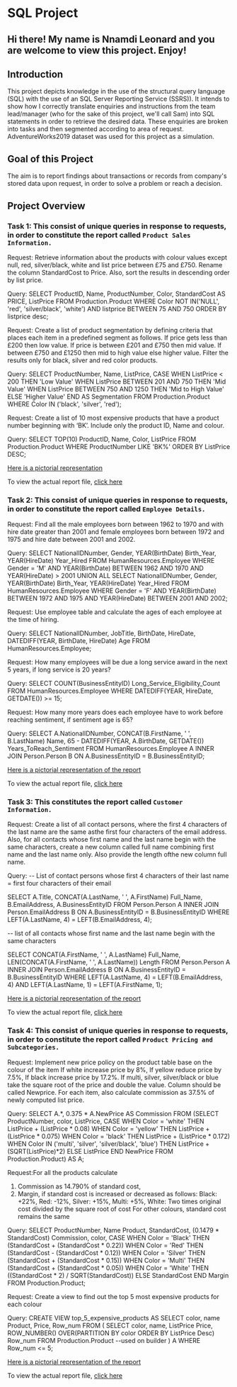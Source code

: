 # SQL Project

## Hi there! My name is Nnamdi Leonard and you are welcome to view this project. Enjoy! 


## Introduction
This project depicts knowledge in the use of the structural query language (SQL) with the use of an SQL Server Reporting Service (SSRS)). It intends to show how I correctly translate enquiries and instructions from the team lead/manager (who for the sake of this project, we'll call Sam) into SQL statements in order to retrieve the desired data. These enquiries are broken into tasks and then segmented according to area of request. AdventureWorks2019 dataset was used for this project as a simulation.

## Goal of this Project
The aim is to report findings about transactions or records from company's stored data upon request, in order to solve a problem or reach a decision.

## Project Overview

### Task 1: This consist of unique queries in response to requests, in order to constitute the report called `Product Sales Information.`
Request: Retrieve information about the products with colour values except null, red, silver/black, white and list price between
£75 and £750. Rename the column StandardCost to Price. Also, sort the results in descending order by list price.

Query: SELECT ProductID, Name, ProductNumber, Color, StandardCost AS PRICE, ListPrice 
FROM Production.Product
WHERE Color NOT IN('NULL', 'red', 'silver/black', 'white') 
AND listprice BETWEEN 75 AND 750
ORDER BY listprice desc;

Request: Create a list of product segmentation by defining criteria that places each item in a predefined segment as follows. If
price gets less than £200 then low value. If price is between £201 and £750 then mid value. If between £750 and £1250
then mid to high value else higher value. Filter the results only for black, silver and red color products.

Query: SELECT ProductNumber, Name, ListPrice, CASE WHEN ListPrice < 200 THEN 'Low Value'
WHEN ListPrice BETWEEN 201 AND 750 THEN 'Mid Value'
WHEN ListPrice BETWEEN 750 AND 1250 THEN 'Mid to High Value'
ELSE 'Higher Value' END AS Segmentation
FROM Production.Product
WHERE Color IN ('black', 'silver', 'red');

Request: Create a list of 10 most expensive products that have a product number beginning with ‘BK’. Include only the product
ID, Name and colour.

Query: SELECT TOP(10) ProductID, Name, Color, ListPrice
FROM Production.Product
WHERE ProductNumber LIKE 'BK%'
ORDER BY ListPrice DESC;

[Here is a pictorial representation](Picture2.png) 

To view the actual report file, [click here](Product_Info.rdl)


### Task 2: This consist of unique queries in response to requests, in order to constitute the report called `Employee Details.`
Request: Find all the male employees born between 1962 to 1970 and with hire date greater than 2001 and female employees
born between 1972 and 1975 and hire date between 2001 and 2002.

Query: SELECT NationalIDNumber, Gender, YEAR(BirthDate) Birth_Year, YEAR(HireDate) Year_Hired
FROM HumanResources.Employee
WHERE Gender = 'M'
AND YEAR(BirthDate) BETWEEN 1962 AND 1970
AND YEAR(HireDate) > 2001
UNION ALL
SELECT NationalIDNumber, Gender, YEAR(BirthDate) Birth_Year, YEAR(HireDate) Year_Hired
FROM HumanResources.Employee
WHERE Gender = 'F'
AND YEAR(BirthDate) BETWEEN 1972 AND 1975 
AND YEAR(HireDate) BETWEEN 2001 AND 2002;

Request: Use employee table and calculate the ages of each employee at the time of hiring.

Query: SELECT NationalIDNumber, JobTitle, BirthDate, HireDate, DATEDIFF(YEAR, BirthDate, HireDate) Age
FROM HumanResources.Employee;

Request: How many employees will be due a long service award in the next 5 years, if long service is 20 years?

Query: SELECT COUNT(BusinessEntityID) Long_Service_Eligibility_Count
FROM HumanResources.Employee
WHERE DATEDIFF(YEAR, HireDate, GETDATE()) >= 15;

Request: How many more years does each employee have to work before reaching sentiment, if sentiment age is 65?

Query: SELECT A.NationalIDNumber, 
CONCAT(B.FirstName, ' ', B.LastName) Name, 65 - DATEDIFF(YEAR, A.BirthDate, GETDATE()) Years_ToReach_Sentiment
FROM HumanResources.Employee A
INNER JOIN Person.Person B ON A.BusinessEntityID = B.BusinessEntityID;

[Here is a pictorial representation of the report](Picture3.png)

To view the actual report file, [click here](Employee.rdl)


### Task 3: This constitutes the report called `Customer Information.`
Request: Create a list of all contact persons, where the first 4 characters of the last name are the same asthe first four characters
of the email address. Also, for all contacts whose first name and the last name begin with the same characters, create
a new column called full name combining first name and the last name only. Also provide the length ofthe new column
full name.

Query: 
-- List of contact persons whose first 4 characters of their last name = first four characters of their email

SELECT A.Title, CONCAT(A.LastName, ' ', A.FirstName) Full_Name, B.EmailAddress, A.BusinessEntityID
FROM Person.Person A
INNER JOIN Person.EmailAddress B ON A.BusinessEntityID = B.BusinessEntityID
WHERE LEFT(A.LastName, 4) = LEFT(B.EmailAddress, 4);

-- list of all contacts whose first name and the last name begin with the same characters

SELECT CONCAT(A.FirstName, ' ', A.LastName) Full_Name, LEN(CONCAT(A.FirstName, ' ', A.LastName)) Length
FROM Person.Person A
INNER JOIN Person.EmailAddress B ON A.BusinessEntityID = B.BusinessEntityID
WHERE LEFT(A.LastName, 4) = LEFT(B.EmailAddress, 4)
AND LEFT(A.LastName, 1) = LEFT(A.FirstName, 1);

[Here is a pictorial representation of the report](Picture6.png)

To view the actual report file, [click here](cust.rdl)

### Task 4: This consist of unique queries in response to requests, in order to constitute the report called `Product Pricing and Subcategories.`
Request: Implement new price policy on the product table base on the colour of the item
If white increase price by 8%, If yellow reduce price by 7.5%, If black increase price by 17.2%. If multi, silver,
silver/black or blue take the square root of the price and double the value. Column should be called Newprice. For
each item, also calculate commission as 37.5% of newly computed list price.

Query: SELECT A.*, 0.375 * A.NewPrice AS Commission FROM 
(SELECT ProductNumber, color, ListPrice, CASE WHEN Color = 'white' THEN ListPrice + (ListPrice * 0.08)
WHEN Color = 'yellow' THEN ListPrice + (ListPrice * 0.075)
WHEN Color = 'black' THEN ListPrice + (ListPrice * 0.172)
WHEN Color IN ('multi', 'silver', 'silver/black', 'blue') THEN ListPrice + (SQRT(ListPrice)*2)
ELSE ListPrice END NewPrice
FROM Production.Product) AS A;

Request:For all the products calculate
1. Commission as 14.790% of standard cost,
2. Margin, if standard cost is increased or decreased as follows:
Black: +22%, Red: -12%, Silver: +15%, Multi: +5%, White: Two times original cost divided by the square root of cost
For other colours, standard cost remains the same

Query: SELECT ProductNumber, Name Product, StandardCost, (0.1479 * StandardCost) Commission, color,
CASE WHEN Color = 'Black' THEN (StandardCost + (StandardCost * 0.22))
WHEN Color = 'Red' THEN (StandardCost - (StandardCost * 0.12))
WHEN Color = 'Silver' THEN (StandardCost + (StandardCost * 0.15))
WHEN Color = 'Multi' THEN (StandardCost + (StandardCost * 0.05))
WHEN Color = 'White' THEN ((StandardCost * 2) / SQRT(StandardCost))
ELSE StandardCost END Margin
FROM Production.Product;

Request: Create a view to find out the top 5 most expensive products for each colour

Query: CREATE VIEW top_5_expensive_products AS
SELECT color, name Product, Price, Row_num
FROM (
SELECT color, name, ListPrice Price,
ROW_NUMBER() OVER(PARTITION BY color ORDER BY ListPrice Desc) Row_num
FROM Production.Product --used on builder
) A
WHERE Row_num <= 5;

[Here is a pictorial representation of the report](Picture7.png)

To view the actual report file, [click here](Product_Pricing.rdl)

